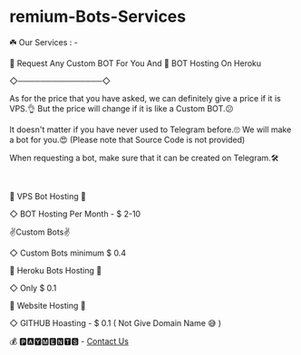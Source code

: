 # remium-Bots-Services

☘️ Our Services : -

🤖 Request Any Custom BOT For You And 🎯 BOT Hosting On Heroku



◇───────────────◇





As for the price that you have asked, we can definitely give a price if it is VPS.👌 But the price will change if it is like a Custom BOT.😕



It doesn't matter if you have never used to Telegram before.🙄 We will make a bot for you.😍 (Please note that Source Code is not provided)



When requesting a bot, make sure that it can be created on Telegram.🛠


<br>


🚀 VPS Bot Hosting 🚀

◇ BOT Hosting Per Month - $ 2-10



✌️Custom Bots✌️

◇ Custom Bots minimum $ 0.4



📛 Heroku Bots Hosting 📛 

◇  Only $ 0.1 



🧐 Website Hosting 🧐

◇ GITHUB Hoasting - $ 0.1 ( Not Give Domain Name 😅 )





💰 🅿️🅰️🆈🅼🅴🅽🆃🆂 -  [Contact Us](https://t.me/Premium_Bot_Service_Robot)
